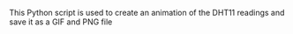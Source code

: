 This Python script is used to create an animation of the DHT11 readings and save it as a GIF and PNG file